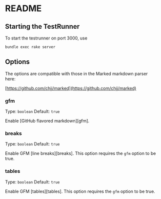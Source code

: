 # README


## Starting the TestRunner

To start the testrunner on port 3000, use

    bundle exec rake server


## Options

The options are compatible with those in the Marked markdown parser here:

[https://github.com/chjj/marked](https://github.com/chjj/marked)

### gfm

Type: `boolean`
Default: `true`

Enable [GitHub flavored markdown][gfm].

### breaks

Type: `boolean`
Default: `true`

Enable GFM [line breaks][breaks].
This option requires the `gfm` option to be true.

### tables

Type: `boolean`
Default: `true`

Enable GFM [tables][tables].
This option requires the `gfm` option to be true.

